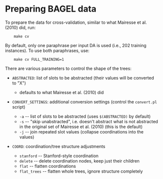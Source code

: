 Preparing BAGEL data
====================

To prepare the data for cross-validation, similar to what Mairesse et al. (2010) did, run:

```
    make cv
```

By default, only one paraphrase per input DA is used (i.e., 202 training instances). To use 
both paraphrases, use:

```
    make cv FULL_TRAINING=1
```

There are various parameters to control the shape of the trees:

- `ABSTRACTED`: list of slots to be abstracted (their values will be converted to "X")
    - defaults to what Mairesse et al. (2010) did

- `CONVERT_SETTINGS`: additional conversion settings (control the `convert.pl` script)
    - `-a` -- list of slots to be abstracted (uses `$(ABSTRACTED)` by default)
    - `-s` -- "skip unabstracted", i.e. doesn't abstract what is not abstracted in the original set of 
      Mairesse et al. (2010) (this is the default)
    - `-j` -- join repeated slot values (collapse coordinations into the values)

- `COORD`: coordination/tree structure adjustments
    - `stanford` -- Stanford-style coordination
    - `delete` -- delete coordination nodes, keep just their children
    - `flat` -- flatten coordinations
    - `flat_trees` -- flatten whole trees, ignore structure completely

